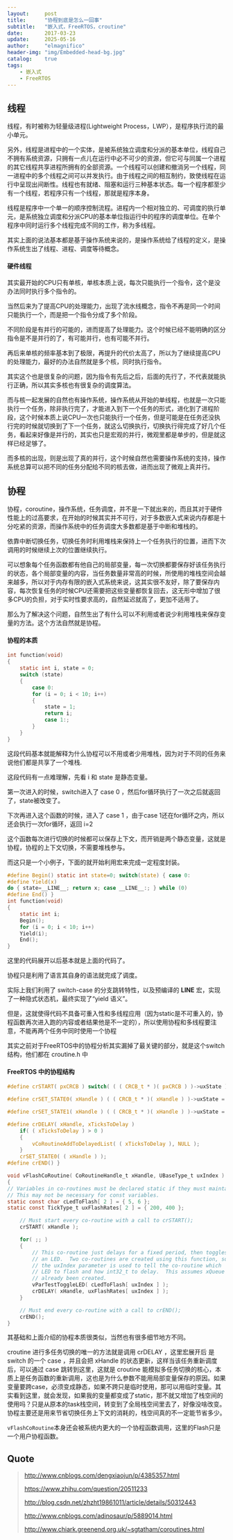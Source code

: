 ```yaml
---
layout:     post
title:      "协程到底是怎么一回事"
subtitle:   "嵌入式，FreeRTOS，croutine"
date:       2017-03-23
update:     2025-05-16
author:     "elmagnifico"
header-img: "img/Embedded-head-bg.jpg"
catalog:    true
tags:
    - 嵌入式
    - FreeRTOS    
---
```



## 线程

线程，有时被称为轻量级进程(Lightweight Process，LWP），是程序执行流的最小单元。

另外，线程是进程中的一个实体，是被系统独立调度和分派的基本单位，线程自己不拥有系统资源，只拥有一点儿在运行中必不可少的资源，但它可与同属一个进程的其它线程共享进程所拥有的全部资源。一个线程可以创建和撤消另一个线程，同一进程中的多个线程之间可以并发执行。由于线程之间的相互制约，致使线程在运行中呈现出间断性。线程也有就绪、阻塞和运行三种基本状态。每一个程序都至少有一个线程，若程序只有一个线程，那就是程序本身。

线程是程序中一个单一的顺序控制流程。进程内一个相对独立的、可调度的执行单元，是系统独立调度和分派CPU的基本单位指运行中的程序的调度单位。在单个程序中同时运行多个线程完成不同的工作，称为多线程。

其实上面的说法基本都是基于操作系统来说的，是操作系统给了线程的定义，是操作系统生出了线程、进程、调度等待概念。

#### 硬件线程

其实最开始的CPU只有单核，单核本质上说，每次只能执行一个指令，这个是没办法同时执行多个指令的。

当然后来为了提高CPU的处理能力，出现了流水线概念，指令不再是同一个时间只能执行一个，而是把一个指令分成了多个阶段。

不同阶段是有并行的可能的，进而提高了处理能力。这个时候已经不能明确的区分指令是不是并行的了，有可能并行，也有可能不并行。

再后来单核的频率基本到了极限，再提升的代价太高了，所以为了继续提高CPU的处理能力，最好的办法自然就是多个核，同时执行指令。

其实这个也是很复杂的问题，因为指令有先后之后，后面的先行了，不代表就能执行正确，所以其实多核也有很复杂的调度算法。

而与核一起发展的自然也有操作系统，操作系统从开始的单线程，也就是一次只能执行一个任务，除非执行完了，才能进入到下一个任务的形式，进化到了进程阶段，这个时候本质上说CPU一次也只能执行一个任务，但是可能是在任务还没执行完的时候就切换到了下一个任务，就这么切换执行，切换执行得完成了好几个任务，看起来好像是并行的，其实也只是宏观的并行，微观里都是单步的，但是就这样已经足够了。

而多核的出现，则是出现了真的并行，这个时候自然也需要操作系统的支持，操作系统总算可以把不同的任务分配给不同的核去做，进而出现了微观上真并行。

## 协程

协程，coroutine，操作系统，任务调度，并不是一下就出来的，而且其对于硬件性能上的过高要求，在开始的时候其实并不可行，对于多数嵌入式来说内存都是十分吃紧的资源，而操作系统中的任务调度大多数都是基于中断和堆栈的。

依靠中断切换任务，切换任务时利用堆栈来保持上一个任务执行的位置，进而下次调用的时候继续上次的位置继续执行。

可以想象每个任务函数都有他自己的局部变量，每一次切换都要保存好该任务执行的状态，各个局部变量的内容，当任务数量非常高的时候，所使用的堆栈空间会越来越多，所以对于内存有限的嵌入式系统来说，这其实很不友好，除了要保存内容，每次恢复任务的时候CPU还需要把这些变量都恢复回去，这无形中增加了很多CPU的负担，对于实时性要求高的，自然延迟就高了，更加不适用了。

那么为了解决这个问题，自然生出了有什么可以不利用或者说少利用堆栈来保存变量的方法。这个方法自然就是协程。

#### 协程的本质
```c
int function(void)
{
    static int i, state = 0;
    switch (state)
    {
        case 0:
        for (i = 0; i < 10; i++)
        {
            state = 1;
            return i;
            case 1:;
        }
    }
}
```

这段代码基本就能解释为什么协程可以不用或者少用堆栈，因为对于不同的任务来说他们都是共享了一个堆栈.

这段代码有一点难理解，先看 i 和 state 是静态变量。

第一次进入的时候，switch进入了 case 0 ，然后for循环执行了一次之后就返回了，state被改变了。

下次再进入这个函数的时候，进入了 case 1 ，由于case 1还在for循环之内，所以还会执行一次for循环，返回 i=2

这个函数每次进行切换的时候都可以保存上下文，而开销是两个静态变量，这就是协程，协程的上下文切换，不需要堆栈参与。

而这只是一个小例子，下面的就开始利用宏来完成一定程度封装。

```c
#define Begin() static int state=0; switch(state) { case 0:
#define Yield(x)
do { state=__LINE__; return x; case __LINE__:; } while (0)
#define End() }
int function(void)
{   
    static int i;   
    Begin();   
    for (i = 0; i < 10; i++)     
    Yield(i);   
    End();
}
```
这里的代码展开以后基本就是上面的代码了。

协程只是利用了语言其自身的语法就完成了调度。

实际上我们利用了 switch-case 的分支跳转特性，以及预编译的 __LINE__ 宏，实现了一种隐式状态机，最终实现了“yield 语义”。

但是，这就使得代码不具备可重入性和多线程应用（因为static是不可重入的，协程函数再次进入跑的内容或者结果他是不一定的），所以使用协程和多线程要注意，不能再两个任务中同时使用一个协程

其实之前对于FreeRTOS中的协程分析其实漏掉了最关键的部分，就是这个switch结构，他们都在 croutine.h 中

#### FreeRTOS 中的协程结构

```c
#define crSTART( pxCRCB ) switch( ( ( CRCB_t * )( pxCRCB ) )->uxState ) { case 0:

#define crSET_STATE0( xHandle ) ( ( CRCB_t * )( xHandle ) )->uxState = (__LINE__ * 2); return; case (__LINE__ * 2):

#define crSET_STATE1( xHandle ) ( ( CRCB_t * )( xHandle ) )->uxState = ((__LINE__ * 2)+1); return; case ((__LINE__ * 2)+1):

#define crDELAY( xHandle, xTicksToDelay )												\
    if( ( xTicksToDelay ) > 0 )															\
    {																					\
    	vCoRoutineAddToDelayedList( ( xTicksToDelay ), NULL );							\
    }																					\
    crSET_STATE0( ( xHandle ) );
#define crEND() }

void vFlashCoRoutine( CoRoutineHandle_t xHandle, UBaseType_t uxIndex )
{
// Variables in co-routines must be declared static if they must maintain value across a blocking call.
// This may not be necessary for const variables.
static const char cLedToFlash[ 2 ] = { 5, 6 };
static const TickType_t uxFlashRates[ 2 ] = { 200, 400 };

    // Must start every co-routine with a call to crSTART();
    crSTART( xHandle );

    for( ;; )
    {
        // This co-routine just delays for a fixed period, then toggles
        // an LED.  Two co-routines are created using this function, so
        // the uxIndex parameter is used to tell the co-routine which
        // LED to flash and how int32_t to delay.  This assumes xQueue has
        // already been created.
        vParTestToggleLED( cLedToFlash[ uxIndex ] );
        crDELAY( xHandle, uxFlashRates[ uxIndex ] );
    }

    // Must end every co-routine with a call to crEND();
    crEND();
}
```
其基础和上面介绍的协程本质很类似，当然也有很多细节地方不同。

croutine 进行多任务切换的唯一的方法就是调用 crDELAY ，这里宏展开后
是 switch 的一个 case ，并且会把 xHandle 的状态更新，这样当该任务重新调度后，可以通过 case 跳转到这里，这就是 croutine 能模拟多任务切换的核心，本质上是任务函数的重新调用，这也是为什么参数不能用局部变量保存的原因。如果变量要跨case，必须变成静态，如果不跨只是临时使用，那可以用临时变量。其实看到这里，就会发现，如果我的变量都变成了static，那不就又增加了栈空间的使用吗？只是从原本的task栈空间，转变到了全局栈空间里去了，好像没啥改变。协程主要还是用来节省切换任务上下文的消耗的，栈空间真的不一定能节省多少。

`vFlashCoRoutine`本身还会被系统内更大的一个协程函数调用，这里的Flash只是一个用户协程函数。


## Quote

> http://www.cnblogs.com/dengxiaojun/p/4385357.html
>
> https://www.zhihu.com/question/20511233
>
> http://blog.csdn.net/zhzht19861011/article/details/50312443
>
> http://www.cnblogs.com/adinosaur/p/5889014.html
>
> http://www.chiark.greenend.org.uk/~sgtatham/coroutines.html
